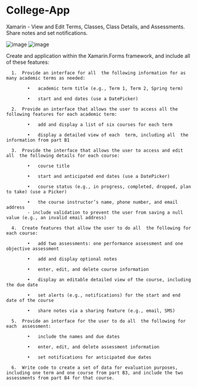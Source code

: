 # College-App
Xamarin - View and Edit Terms, Classes, Class Details, and Assessments. Share notes and set notifications.

![image](https://user-images.githubusercontent.com/60014977/84618725-02e8cb80-aea1-11ea-8d87-122c903aa108.png)
![image](https://user-images.githubusercontent.com/60014977/84855378-0069ab80-b032-11ea-883a-44a1da366a59.png)

Create and application within the Xamarin.Forms framework, and include all  of these features:

      1.  Provide an interface for all  the following information for as many academic terms as needed:

            •   academic term title (e.g., Term 1, Term 2, Spring term)

            •   start and end dates (use a DatePicker)

      2.  Provide an interface that allows the user to access all the following features for each academic term:

            •   add and display a list of six courses for each term

            •   display a detailed view of each  term, including all  the information from part B1

      3.  Provide the interface that allows the user to access and edit all  the following details for each course:

            •   course title

            •   start and anticipated end dates (use a DatePicker)

            •   course status (e.g., in progress, completed, dropped, plan to take) (use a Picker)

            •   the course instructor’s name, phone number, and email address
            - include validation to prevent the user from saving a null value (e.g., an invalid email address)

      4.  Create features that allow the user to do all  the following for each course:

            •   add two assessments: one performance assessment and one objective assessment

            •   add and display optional notes

            •   enter, edit, and delete course information

            •   display an editable detailed view of the course, including the due date

            •   set alerts (e.g., notifications) for the start and end date of the course

            •   share notes via a sharing feature (e.g., email, SMS)

      5.  Provide an interface for the user to do all  the following for each  assessment:

            •   include the names and due dates

            •   enter, edit, and delete assessment information

            •   set notifications for anticipated due dates
   
      6.  Write code to create a set of data for evaluation purposes, including one term and one course from part B3, and include the two assessments from part B4 for that course.
